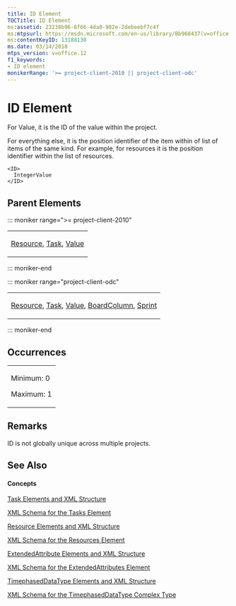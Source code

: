```yaml
---
title: ID Element
TOCTitle: ID Element
ms:assetid: 23238b96-8f66-4da0-982e-2debeebf7c4f
ms:mtpsurl: https://msdn.microsoft.com/en-us/library/Bb968437(v=office.12)
ms:contentKeyID: 13188130
ms.date: 03/14/2018
mtps_version: v=office.12
f1_keywords:
- ID element
monikerRange: '>= project-client-2010 || project-client-odc'
---
```


# ID Element

For Value, it is the ID of the value within the project.

For everything else, it is the position identifier of the item within of list of items of the same kind. For example, for resources it is the position identifier within the list of resources.


    <ID>
      IntegerValue
    </ID>

## Parent Elements

::: moniker range=">= project-client-2010"

<table>
<colgroup>
<col style="width: 100%" />
</colgroup>
<tbody>
<tr class="odd">
<td><p><a href="resource-element.md">Resource</a>, <a href="task-element.md">Task</a>, <a href="value-element.md">Value</a></p></td>
</tr>
</tbody>
</table>

::: moniker-end

::: moniker range="project-client-odc"

<table>
<colgroup>
<col style="width: 100%" />
</colgroup>
<tbody>
<tr class="odd">
<td><p><a href="resource-element.md">Resource</a>, <a href="task-element.md">Task</a>, <a href="value-element.md">Value</a>, <a href="boardcolumn-element.md">BoardColumn</a>, <a href="sprint-element.md">Sprint</a></p></td>
</tr>
</tbody>
</table>

::: moniker-end

## Occurrences

<table>
<colgroup>
<col style="width: 100%" />
</colgroup>
<tbody>
<tr class="odd">
<td><p>Minimum: 0</p>
<p>Maximum: 1</p></td>
</tr>
</tbody>
</table>

## Remarks

ID is not globally unique across multiple projects.

## See Also

#### Concepts

[Task Elements and XML Structure](task-elements-and-xml-structure.md)

[XML Schema for the Tasks Element](xml-schema-for-the-tasks-element.md)

[Resource Elements and XML Structure](resource-elements-and-xml-structure.md)

[XML Schema for the Resources Element](xml-schema-for-the-resources-element.md)

[ExtendedAttribute Elements and XML Structure](extendedattribute-elements-and-xml-structure.md)

[XML Schema for the ExtendedAttributes Element](xml-schema-for-the-extendedattributes-element.md)

[TimephasedDataType Elements and XML Structure](timephaseddatatype-elements-and-xml-structure.md)

[XML Schema for the TimephasedDataType Complex Type](xml-schema-for-the-timephaseddatatype-complex-type.md)

